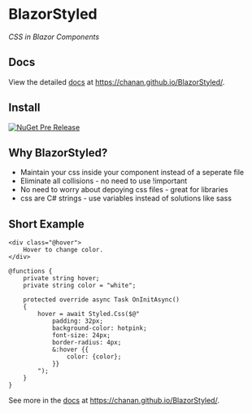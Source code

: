 # BlazorStyled

_CSS in Blazor Components_

## Docs

View the detailed [docs](https://chanan.github.io/BlazorStyled/) at https://chanan.github.io/BlazorStyled/.

## Install

[![NuGet Pre Release](https://img.shields.io/nuget/vpre/BlazorStyled.svg)](https://www.nuget.org/packages/BlazorStyled/)

## Why BlazorStyled?

* Maintain your css inside your component instead of a seperate file
* Eliminate all collisions - no need to use !important
* No need to worry about depoying css files - great for libraries
* css are C# strings - use variables instead of solutions like sass

## Short Example

```
<div class="@hover">
    Hover to change color.
</div>

@functions {
    private string hover;
    private string color = "white";

    protected override async Task OnInitAsync()
    {
        hover = await Styled.Css($@"
            padding: 32px;
            background-color: hotpink;
            font-size: 24px;
            border-radius: 4px;
            &:hover {{
                color: {color};
            }}
        ");
    }
}
```

See more in the [docs](https://chanan.github.io/BlazorStyled/) at https://chanan.github.io/BlazorStyled/.